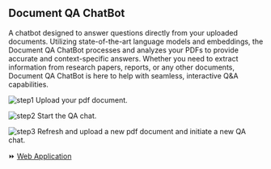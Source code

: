 ## Document QA ChatBot

A chatbot designed to answer questions directly from your uploaded documents. 
Utilizing state-of-the-art language models and embeddings, the Document QA ChatBot processes and analyzes your PDFs to provide accurate and context-specific answers. 
Whether you need to extract information from research papers, reports, or any other documents, Document QA ChatBot is here to help with seamless, interactive Q&A capabilities.


![step1](img/step1.png)
Upload your pdf document.

![step2](img/step2.png)
Start the QA chat.

![step3](img/step3.png)
Refresh and upload a new pdf document and initiate a new QA chat.


<div>⏩ <a href="https://sriharsha-document.streamlit.app/">Web Application</a></div>
